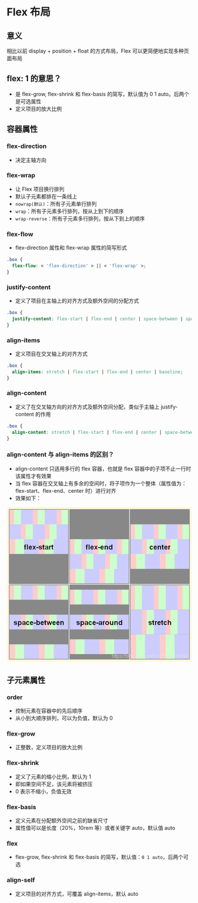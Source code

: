 # Flex 布局

## 意义

相比以前 display + position + float 的方式布局，Flex 可以更简便地实现多种页面布局

## flex: 1 的意思？

- 是 flex-grow, flex-shrink 和 flex-basis 的简写，默认值为 0 1 auto。后两个是可选属性
- 定义项目的放大比例

## 容器属性

### flex-direction

- 决定主轴方向

### flex-wrap

- 让 Flex 项目换行排列
- 默认子元素都排在一条线上
- `nowrap(默认)`：所有子元素单行排列
- `wrap`：所有子元素多行排列，按从上到下的顺序
- `wrap-reverse`：所有子元素多行排列，按从下到上的顺序

### flex-flow

- flex-direction 属性和 flex-wrap 属性的简写形式

```css
.box {
  flex-flow: < 'flex-direction' > || < 'flex-wrap' >;
}
```

### justify-content

- 定义了项目在主轴上的对齐方式及额外空间的分配方式

```css
.box {
  justify-content: flex-start | flex-end | center | space-between | space-around | space-evenly;
}
```

### align-items

- 定义项目在交叉轴上的对齐方式

```css
.box {
  align-items: stretch | flex-start | flex-end | center | baseline;
}
```

### align-content

- 定义了在交叉轴方向的对齐方式及额外空间分配，类似于主轴上 justify-content 的作用

```css
.box {
  align-content: stretch | flex-start | flex-end | center | space-between | space-around;
}
```

### align-content 与 align-items 的区别？

- align-content 只适用多行的 flex 容器，也就是 flex 容器中的子项不止一行时该属性才有效果
- 当 flex 容器在交叉轴上有多余的空间时，将子项作为一个整体（属性值为：flex-start、flex-end、center 时）进行对齐
- 效果如下：

![](../../resource/flex1.png)

## 子元素属性

### order

- 控制元素在容器中的先后顺序
- 从小到大顺序排列，可以为负值，默认为 0

### flex-grow

- 正整数，定义项目的放大比例

### flex-shrink

- 定义了元素的缩小比例，默认为 1
- 即如果空间不足，该元素将被挤压
- 0 表示不缩小，负值无效

### flex-basis

- 定义元素在分配额外空间之前的缺省尺寸
- 属性值可以是长度（20%，10rem 等）或者关键字 auto，默认值 auto

### flex

- flex-grow, flex-shrink 和 flex-basis 的简写，默认值：`0 1 auto`，后两个可选

### align-self

- 定义项目的对齐方式，可覆盖 align-items，默认 auto
